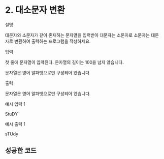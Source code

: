 # 2. 대소문자 변환

설명

대문자와 소문자가 같이 존재하는 문자열을 입력받아 대문자는 소문자로 소문자는 대문자로 변환하여 출력하는 프로그램을 작성하세요.

입력

첫 줄에 문자열이 입력된다. 문자열의 길이는 100을 넘지 않습니다.

문자열은 영어 알파벳으로만 구성되어 있습니다.

출력

문자열은 영어 알파벳으로만 구성되어 있습니다.

예시 입력 1

StuDY

예시 출력 1

sTUdy

## 성공한 코드

```java

```

